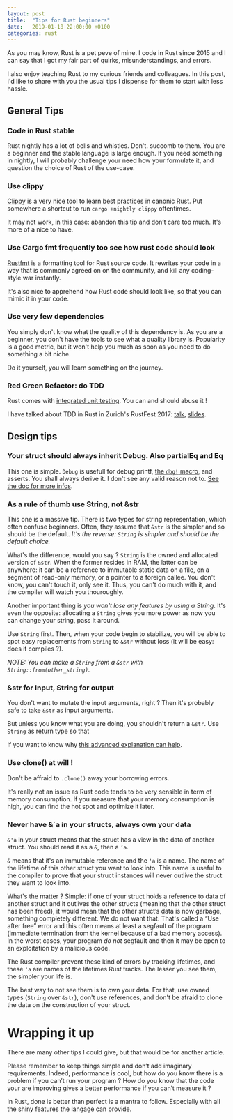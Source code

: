 ```yaml
---
layout: post
title:  "Tips for Rust beginners"
date:   2019-01-18 22:00:00 +0100
categories: rust
---
```


As you may know, Rust is a pet peve of mine. I code in Rust since 2015 and I can say that I got my fair part of quirks, misunderstandings, and errors.

I also enjoy teaching Rust to my curious friends and colleagues. In this post, I'd like to share with you the usual tips I dispense for them to start with less hassle.


## General Tips

### Code in Rust stable

Rust nightly has a lot of bells and whistles. Don't. succomb to them. You are a beginner and the stable language is large enough. If you need something in nightly, I will probably challenge your need how your formulate it, and question the choice of Rust of the use-case.

### Use clippy

[Clippy](https://github.com/rust-lang/rust-clippy) is a very nice tool to learn best practices in canonic Rust. Put somewhere a shortcut to run `cargo +nightly clippy` oftentimes.

It may not work, in this case: abandon this tip and don’t care too much. It's more of a nice to have.

### Use Cargo fmt frequently too see how rust code should look

[Rustfmt](https://github.com/rust-lang/rustfmt#quick-start) is a formatting tool for Rust source code. It rewrites your code in a way that is commonly agreed on on the community, and kill any coding-style war instantly.

It's also nice to apprehend how Rust code should look like, so that you can mimic it in your code.

### Use very few dependencies

You simply don't know what the quality of this dependency is. As you are a beginner, you don't have the tools to see what a quality library is. Popularity is a good metric, but it won't help you much as soon as you need to do something a bit niche.

Do it yourself, you will learn something on the journey.

### Red Green Refactor: do TDD

Rust comes with [integrated unit testing](https://doc.rust-lang.org/book/ch11-01-writing-tests.html). You can and should abuse it ! 

I have talked about TDD in Rust in Zurich's RustFest 2017: [talk](https://www.youtube.com/watch?v=U3F7uAOCjEo), [slides](https://slides.com/thomaswickham/efficient-tdd-in-rust).

## Design tips

### Your struct should always inherit Debug. Also partialEq and Eq

This one is simple. `Debug` is usefull for debug printf, [the `dbg!` macro](https://doc.rust-lang.org/std/macro.dbg.html), and asserts. You shall always derive it. I don't see any valid reason not to. [See the doc for more infos](https://doc.rust-lang.org/std/fmt/trait.Debug.html).

### As a rule of thumb use String, not &str

This one is a massive tip. There is two types for string representation, which often confuse beginners. Often, they assume that `&str` is the simpler and so should be the default. _It's the reverse: `String` is simpler and should be the default choice._

What's the difference, would you say ? `String` is the owned and allocated version of `&str`. When the former resides in RAM, the latter can be anywhere: it can be a reference to immutable static data on a file, on a segment of read-only memory, or a pointer to a foreign callee. You don't know, you can't touch it, only see it. Thus, you can't do much with it, and the compiler will watch you thouroughly.

Another important thing is _you won't lose any features by using a String_. It's even the opposite: allocating a `String` gives you more power as now you can change your string, pass it around.

Use `String` first. Then, when your code begin to stabilize, you will be able to spot easy replacements from `String` to `&str` without loss (it will be easy: does it compiles ?).

_NOTE: You can make a `String` from a `&str` with `String::from(other_string)`._

### &str for Input, String for output

You don't want to mutate the input arguments, right ? Then it's probably safe to take `&str` as input arguments.

But unless you know what you are doing, you shouldn't return a `&str`. Use `String` as return type so that 

If you want to know why [this advanced explanation can help](https://stackoverflow.com/questions/23981391/how-exactly-does-the-callstack-work). 

### Use clone() at will !

Don't be affraid to `.clone()` away your borrowing errors. 

It's really not an issue as Rust code tends to be very sensible in term of memory consumption. If you measure that your memory consumption is high, you can find the hot spot and optimize it later.

### Never have &´a in your structs, always own your data

`&'a` in your struct means that the struct has a view in the data of another struct. You should read it as a `&`, then a `‘a`.

`&` means that it's an immutable reference and the `'a` is a name. The name of the lifetime of this other struct you want to look into. This name is useful to the compiler to prove that your struct instances will never outlive the struct they want to look into.

What's the matter ? Simple: if one of your struct holds a reference to data of another struct and it outlives the other structs (meaning that the other struct has been freed), it would mean that the other struct’s data is now garbage, something completely different. We do not want that. That's called a “Use after free” error and this often means at least a segfault of the program (immediate termination from the kernel because of a bad memory access). In the worst cases, your program _do not_ segfault and then it may be open to an exploitation by a malicious code.

The Rust compiler prevent these kind of errors by tracking lifetimes, and these `'a` are names of the lifetimes Rust tracks. The lesser you see them, the simpler your life is.

The best way to not see them is to own your data. For that, use owned types (`String` over `&str`), don't use references, and don't be afraid to clone the data on the construction of your struct.

# Wrapping it up

There are many other tips I could give, but that would be for another article.

Please remember to keep things simple and don’t add imaginary requirements. Indeed, performance is cool, but how do you know there is a problem if you can’t run your program ? How do you know that the code your are improving gives a better performance if you can’t measure it ?

In Rust, done is better than perfect is a mantra to follow. Especially with all the shiny features the langage can provide.